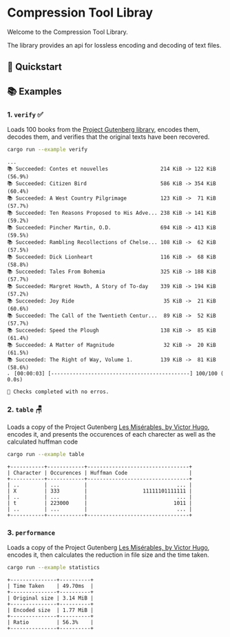 # Compression Tool Libray

Welcome to the Compression Tool Library. 

The library provides an api for lossless encoding and decoding of text files.

## 🚀 Quickstart

## 📚 Examples

### 1. `verify` ✅

Loads 100 books from the [Project Gutenberg library](https://www.gutenberg.org/), encodes them, decodes them, and verifies that the original texts have been recovered.

```bash
cargo run --example verify
```

```
...
📚 Succeeded: Contes et nouvelles                 214 KiB -> 122 KiB (56.9%)
📚 Succeeded: Citizen Bird                        586 KiB -> 354 KiB (60.4%)
📚 Succeeded: A West Country Pilgrimage           123 KiB ->  71 KiB (57.7%)
📚 Succeeded: Ten Reasons Proposed to His Adve... 238 KiB -> 141 KiB (59.2%)
📚 Succeeded: Pincher Martin, O.D.                694 KiB -> 413 KiB (59.5%)
📚 Succeeded: Rambling Recollections of Chelse... 108 KiB ->  62 KiB (57.5%)
📚 Succeeded: Dick Lionheart                      116 KiB ->  68 KiB (58.8%)
📚 Succeeded: Tales From Bohemia                  325 KiB -> 188 KiB (57.7%)
📚 Succeeded: Margret Howth, A Story of To-day    339 KiB -> 194 KiB (57.2%)
📚 Succeeded: Joy Ride                             35 KiB ->  21 KiB (60.6%)
📚 Succeeded: The Call of the Twentieth Centur...  89 KiB ->  52 KiB (57.7%)
📚 Succeeded: Speed the Plough                    138 KiB ->  85 KiB (61.4%)
📚 Succeeded: A Matter of Magnitude                32 KiB ->  20 KiB (61.5%)
📚 Succeeded: The Right of Way, Volume 1.         139 KiB ->  81 KiB (58.6%)
⠄ [00:00:03] [---------------------------------------------] 100/100 ( 0.0s)

🎉 Checks completed with no erros.
```

### 2. `table` 🪑

Loads a copy of the Project Gutenberg [Les Misérables, by Victor Hugo](https://www.gutenberg.org/files/135/135-0.txt), encodes it, and presents the occurences of each charecter as well as the calculated huffman code

```bash
cargo run --example table
```

```
+-----------+------------+---------------------------------+
| Character | Occurences | Huffman Code                    |
+-----------+------------+---------------------------------+
| ..        | ...        |                             ... |
| X         | 333        |                  11111101111111 |
| ..        | ...        |                             ... |
| t         | 223000     |                            1011 |
| ..        | ...        |                             ... |
+-----------+------------+---------------------------------+
```

### 3. `performance`

Loads a copy of the Project Gutenberg [Les Misérables, by Victor Hugo](https://www.gutenberg.org/files/135/135-0.txt), encodes it, then calculates the reduction in file size and the time taken.

```bash
cargo run --example statistics
```


```
+---------------+----------+
| Time Taken    | 49.70ms  |
+---------------+----------+
| Original size | 3.14 MiB |
+---------------+----------+
| Encoded size  | 1.77 MiB |
+---------------+----------+
| Ratio         | 56.3%    |
+---------------+----------+
```
